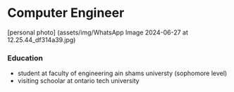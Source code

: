 # Computer Engineer
[personal photo] (assets/img/WhatsApp Image 2024-06-27 at 12.25.44_df314a39.jpg)


### Education
- student at faculty of engineering ain shams universty (sophomore level) 
- visiting schoolar at ontario tech university
